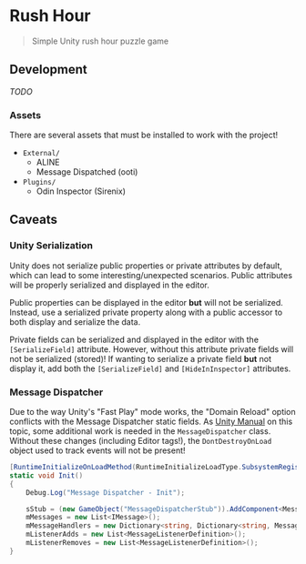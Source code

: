 # Rush Hour

> Simple Unity rush hour puzzle game

## Development

_TODO_

### Assets

There are several assets that must be installed to work with the project!

- `External/`
  - ALINE 
  - Message Dispatched (ooti)
- `Plugins/`
  - Odin Inspector (Sirenix)

## Caveats

### Unity Serialization

Unity does not serialize public properties or private attributes by default, which can lead to some interesting/unexpected scenarios. Public attributes will be properly serialized and displayed in the editor.

Public properties can be displayed in the editor **but** will not be serialized. Instead, use a serialized private property along with a public accessor to both display and serialize the data.

Private fields can be serialized and displayed in the editor with the `[SerializeField]` attribute. However, without this attribute private fields will not be serialized (stored)! If wanting to serialize a private field **but** not display it, add both the `[SerializeField]` and `[HideInInspector]` attributes.

### Message Dispatcher

Due to the way Unity's "Fast Play" mode works, the "Domain Reload" option conflicts with the Message Dispatcher static fields. As [Unity Manual](https://docs.unity3d.com/Manual/DomainReloading.html) on this topic, some additional work is needed in the `MessageDispatcher` class. Without these changes (including Editor tags!), the `DontDestroyOnLoad` object used to track events will not be present!

```c#
[RuntimeInitializeOnLoadMethod(RuntimeInitializeLoadType.SubsystemRegistration)]
static void Init()
{
    Debug.Log("Message Dispatcher - Init");

    sStub = (new GameObject("MessageDispatcherStub")).AddComponent<MessageDispatcherStub>();
    mMessages = new List<IMessage>();
    mMessageHandlers = new Dictionary<string, Dictionary<string, MessageHandler>>();
    mListenerAdds = new List<MessageListenerDefinition>();
    mListenerRemoves = new List<MessageListenerDefinition>();
}
```

